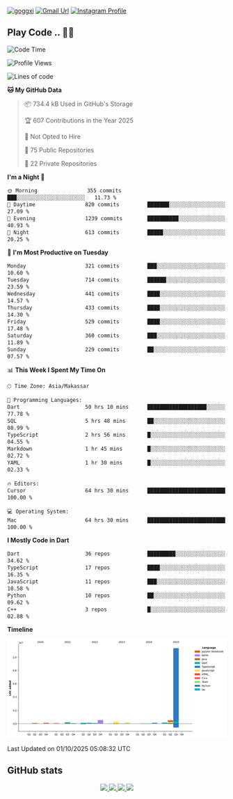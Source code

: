 [![goggxi](https://img.shields.io/badge/Portofolio-Goggxi-orange)](https://goggxi.github.io)
[![Gmail Url](https://img.shields.io/twitter/url?label=Goggxi@gmail.com&logo=gmail&style=social&url=http%3A%2F%2Fmailto%3Acontact.Goggxi@gmail.com)](mailto:Goggxi@gmail.com) [![Instagram Profile](https://img.shields.io/twitter/url?label=moh_rifkan&logo=instagram&style=social&url=https://www.instagram.com/moh_rifkan/)](https://www.instagram.com/moh_rifkan/)

## Play Code .. 💬🚀

<!-- [![Moh Rifkan GitHub stats](https://github-readme-stats.vercel.app/api?username=goggxi&count_private=true&show_icons=true&theme=dracula&custom_title=Goggxi%20Statistic%20🚀)](https://github.com/goggxi/goggxi)

[![Top Langs](https://github-readme-stats.vercel.app/api/top-langs/?username=goggxi&langs_count=8&layout=compact&show_icons=true&theme=dracula)](https://github.com/goggxi/goggxi) -->

<!--START_SECTION:waka-->
![Code Time](http://img.shields.io/badge/Code%20Time-4%2C615%20hrs%2014%20mins-blue)

![Profile Views](http://img.shields.io/badge/Profile%20Views-9-blue)

![Lines of code](https://img.shields.io/badge/From%20Hello%20World%20I%27ve%20Written-13.9%20million%20lines%20of%20code-blue)

**🐱 My GitHub Data** 

> 📦 734.4 kB Used in GitHub's Storage 
 > 
> 🏆 607 Contributions in the Year 2025
 > 
> 🚫 Not Opted to Hire
 > 
> 📜 75 Public Repositories 
 > 
> 🔑 22 Private Repositories 
 > 
**I'm a Night 🦉** 

```text
🌞 Morning                355 commits         ███░░░░░░░░░░░░░░░░░░░░░░   11.73 % 
🌆 Daytime                820 commits         ███████░░░░░░░░░░░░░░░░░░   27.09 % 
🌃 Evening                1239 commits        ██████████░░░░░░░░░░░░░░░   40.93 % 
🌙 Night                  613 commits         █████░░░░░░░░░░░░░░░░░░░░   20.25 % 
```
📅 **I'm Most Productive on Tuesday** 

```text
Monday                   321 commits         ███░░░░░░░░░░░░░░░░░░░░░░   10.60 % 
Tuesday                  714 commits         ██████░░░░░░░░░░░░░░░░░░░   23.59 % 
Wednesday                441 commits         ████░░░░░░░░░░░░░░░░░░░░░   14.57 % 
Thursday                 433 commits         ████░░░░░░░░░░░░░░░░░░░░░   14.30 % 
Friday                   529 commits         ████░░░░░░░░░░░░░░░░░░░░░   17.48 % 
Saturday                 360 commits         ███░░░░░░░░░░░░░░░░░░░░░░   11.89 % 
Sunday                   229 commits         ██░░░░░░░░░░░░░░░░░░░░░░░   07.57 % 
```


📊 **This Week I Spent My Time On** 

```text
🕑︎ Time Zone: Asia/Makassar

💬 Programming Languages: 
Dart                     50 hrs 10 mins      ███████████████████░░░░░░   77.78 % 
SQL                      5 hrs 48 mins       ██░░░░░░░░░░░░░░░░░░░░░░░   08.99 % 
TypeScript               2 hrs 56 mins       █░░░░░░░░░░░░░░░░░░░░░░░░   04.55 % 
Markdown                 1 hr 45 mins        █░░░░░░░░░░░░░░░░░░░░░░░░   02.72 % 
YAML                     1 hr 30 mins        █░░░░░░░░░░░░░░░░░░░░░░░░   02.33 % 

🔥 Editors: 
Cursor                   64 hrs 30 mins      █████████████████████████   100.00 % 

💻 Operating System: 
Mac                      64 hrs 30 mins      █████████████████████████   100.00 % 
```

**I Mostly Code in Dart** 

```text
Dart                     36 repos            █████████░░░░░░░░░░░░░░░░   34.62 % 
TypeScript               17 repos            ████░░░░░░░░░░░░░░░░░░░░░   16.35 % 
JavaScript               11 repos            ███░░░░░░░░░░░░░░░░░░░░░░   10.58 % 
Python                   10 repos            ██░░░░░░░░░░░░░░░░░░░░░░░   09.62 % 
C++                      3 repos             █░░░░░░░░░░░░░░░░░░░░░░░░   02.88 % 
```



**Timeline**

![Lines of Code chart](https://raw.githubusercontent.com/Goggxi/Goggxi/main/assets/bar_graph.png)


 Last Updated on 01/10/2025 05:08:32 UTC
<!--END_SECTION:waka-->

## GitHub stats

<p align="center">
  <a href="https://github.com/goggxi">
    <img src="http://github-profile-summary-cards.vercel.app/api/cards/profile-details?username=goggxi&theme=transparent" />
  </a>
  <a href="https://github.com/goggxi">
    <img src="https://github-readme-streak-stats.herokuapp.com/?user=goggxi&hide_border=true&card_width=338&theme=transparent" />
  </a>
  <a href="https://github.com/goggxi">
    <img src="http://github-profile-summary-cards.vercel.app/api/cards/stats?username=goggxi&theme=transparent" />
  </a>
  <a href="https://github.com/goggxi">
    <img src="https://github-readme-stats.vercel.app/api/top-langs/?username=goggxi&langs_count=10&exclude_repo=&hide=c,makefile,html,css,sass,nix,nunjucks,tsql,dockerfile,shell&card_width=699&hide_border=true&theme=transparent" />
  </a>
  <!-- <br/>
  <a href="https://github.com/goggxi">
    <img src="https://komarev.com/ghpvc/?username=goggxi&color=blue&style=flat" />
  </a> -->
</p>
